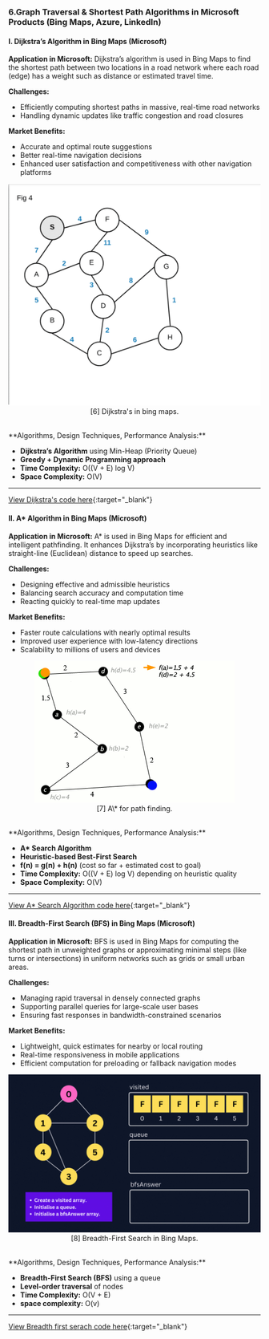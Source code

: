 ### **6.Graph Traversal & Shortest Path Algorithms in Microsoft Products (Bing Maps, Azure, LinkedIn)**

#### **I. Dijkstra’s Algorithm in Bing Maps (Microsoft)**

**Application in Microsoft:**
Dijkstra’s algorithm is used in Bing Maps to find the shortest path between two locations in a road network where each road (edge) has a weight such as distance or estimated travel time.

**Challenges:**

* Efficiently computing shortest paths in massive, real-time road networks
* Handling dynamic updates like traffic congestion and road closures

**Market Benefits:**

* Accurate and optimal route suggestions
* Better real-time navigation decisions
* Enhanced user satisfaction and competitiveness with other navigation platforms
<p align="center">
  <img src="https://github.com/Sindhuhurakadli/sindhu_portfolio.io/blob/main/images/Dijkstra.gif?raw=true" alt="Microsoft Infrastructure">
  <br>
  [6] Dijkstra's in bing maps.
  <br>
</p><br>
**Algorithms, Design Techniques, Performance Analysis:**

* **Dijkstra’s Algorithm** using Min-Heap (Priority Queue)
* **Greedy + Dynamic Programming approach**
* **Time Complexity:** O((V + E) log V)
* **Space Complexity:** O(V)

---
[View Dijkstra's code here](https://github.com/Sindhuhurakadli/sindhu_portfolio.io/blob/main/codes/dijkstra.cpp){:target="_blank"}<br>

#### **II. A\* Algorithm in Bing Maps (Microsoft)**

**Application in Microsoft:**
A\* is used in Bing Maps for efficient and intelligent pathfinding. It enhances Dijkstra’s by incorporating heuristics like straight-line (Euclidean) distance to speed up searches.

**Challenges:**

* Designing effective and admissible heuristics
* Balancing search accuracy and computation time
* Reacting quickly to real-time map updates

**Market Benefits:**

* Faster route calculations with nearly optimal results
* Improved user experience with low-latency directions
* Scalability to millions of users and devices
<p align="center">
  <img src="https://github.com/Sindhuhurakadli/sindhu_portfolio.io/blob/main/images/A_search.gif?raw=true" alt="Microsoft Infrastructure">
  <br>
  [7] A\* for path finding.
  <br>
</p><br>
**Algorithms, Design Techniques, Performance Analysis:**

* **A\* Search Algorithm**
* **Heuristic-based Best-First Search**
* **f(n) = g(n) + h(n)** (cost so far + estimated cost to goal)
* **Time Complexity:** O((V + E) log V) depending on heuristic quality
* **Space Complexity:** O(V)

  
---
[View A\* Search Algorithm code here](https://github.com/Sindhuhurakadli/sindhu_portfolio.io/blob/main/codes/A_search){:target="_blank"}<br>

#### **III. Breadth-First Search (BFS) in Bing Maps (Microsoft)**

**Application in Microsoft:**
BFS is used in Bing Maps for computing the shortest path in unweighted graphs or approximating minimal steps (like turns or intersections) in uniform networks such as grids or small urban areas.

**Challenges:**

* Managing rapid traversal in densely connected graphs
* Supporting parallel queries for large-scale user bases
* Ensuring fast responses in bandwidth-constrained scenarios

**Market Benefits:**

* Lightweight, quick estimates for nearby or local routing
* Real-time responsiveness in mobile applications
* Efficient computation for preloading or fallback navigation modes
<p align="center">
  <img src="https://github.com/Sindhuhurakadli/sindhu_portfolio.io/blob/main/images/BFS.gif?raw=true" alt="Microsoft Infrastructure">
  <br>
  [8] Breadth-First Search in Bing Maps.
  <br>
</p><br>
**Algorithms, Design Techniques, Performance Analysis:**

* **Breadth-First Search (BFS)** using a queue
* **Level-order traversal** of nodes
* **Time Complexity:** O(V + E)
* **space complexity:** O(v)
---
[View Breadth first serach code here](https://github.com/Sindhuhurakadli/sindhu_portfolio.io/blob/main/codes/bfs.cpp){:target="_blank"}<br>
<br><br>
